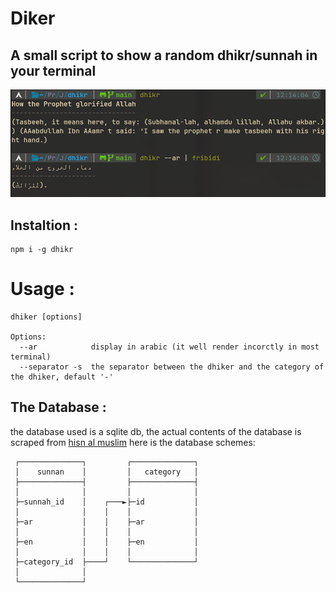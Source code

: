 # Diker

## A small script to show a random dhikr/sunnah in your terminal

![](https://raw.githubusercontent.com/3Marz/dhikr/refs/heads/main/assets/screenshot.png)

## Instaltion :
```
npm i -g dhikr
```

# Usage :
```
dhiker [options]

Options:
  --ar            display in arabic (it well render incorctly in most terminal)
  --separator -s  the separator between the dhiker and the category of the dhiker, default '-'
```

## The Database :
the database used is a sqlite db, the actual contents of the database is
scraped from <a href="https://hisnmuslim.com/">hisn al muslim</a> here is the database schemes:
```
 ┌──────────────┐         ┌──────────────┐ 
 │    sunnan    │         │   category   │ 
 ├──────────────┤         ├──────────────┤ 
 │              │         │              │ 
 ├─sunnah_id    │    ┌───►├─id           │ 
 │              │    │    │              │ 
 ├─ar           │    │    ├─ar           │ 
 │              │    │    │              │ 
 ├─en           │    │    ├─en           │ 
 │              │    │    │              │ 
 ├─category_id  ├────┘    └──────────────┘ 
 │              │                          
 └──────────────┘                          
```
